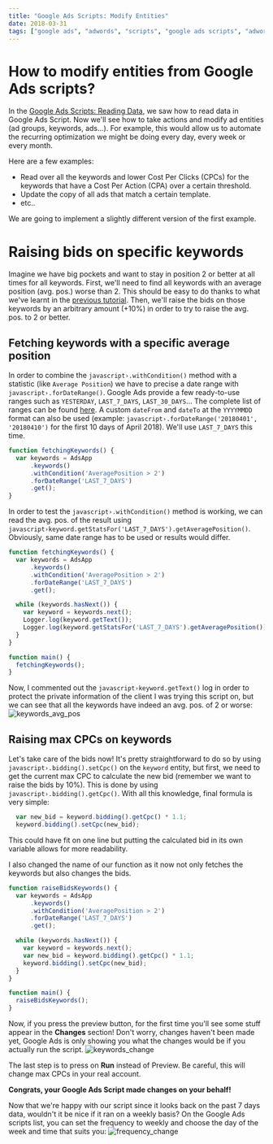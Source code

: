 ```yaml
---
title: "Google Ads Scripts: Modify Entities"
date: 2018-03-31
tags: ["google ads", "adwords", "scripts", "google ads scripts", "adwords scripts", "modify entities", "modify", "entities"]
---
```


# How to modify entities from Google Ads scripts?
In the [Google Ads Scripts: Reading Data](/blog/adwords-scripts-reading-data), we saw how to read data in Google Ads Script.
Now we'll see how to take actions and modify ad entities (ad groups, keywords, ads...).
For example, this would allow us to automate the recurring optimization we might be doing every day, every week or every month.

Here are a few examples:
- Read over all the keywords and lower Cost Per Clicks (CPCs) for the keywords that have a Cost Per Action (CPA) over a certain threshold.
- Update the copy of all ads that match a certain template.
- etc..

We are going to implement a slightly different version of the first example.

# Raising bids on specific keywords
Imagine we have big pockets and want to stay in position 2 or better at all times for all keywords.
First, we'll need to find all keywords with an average position (avg. pos.) worse than 2.
This should be easy to do thanks to what we've learnt in the [previous tutorial](/blog/adwords-scripts-reading-data).
Then, we'll raise the bids on those keywords by an arbitrary amount (+10%) in order to try to raise the avg. pos. to 2 or better.

## Fetching keywords with a specific average position
In order to combine the `javascript›.withCondition()` method with a statistic (like `Average Position`) we have to precise a date range with `javascript›.forDateRange()`.
Google Ads provide a few ready-to-use ranges such as `YESTERDAY`, `LAST_7_DAYS`, `LAST_30_DAYS`...
The complete list of ranges can be found [here](https://developers.google.com/adwords/scripts/docs/reference/adwordsapp/adwordsapp_keywordselector#forDateRange_2).
A custom `dateFrom` and `dateTo` at the `YYYYMMDD` format can also be used (example: `javascript›.forDateRange('20180401', '20180410')` for the first 10 days of April 2018).
We'll use `LAST_7_DAYS` this time.
```javascript
function fetchingKeywords() {
  var keywords = AdsApp
      .keywords()
      .withCondition('AveragePosition > 2')
      .forDateRange('LAST_7_DAYS')
      .get();
}
```

In order to test the `javascript›.withCondition()` method is working, we can read the avg. pos. of the result using `javascript›keyword.getStatsFor('LAST_7_DAYS').getAveragePosition()`.
Obviously, same date range has to be used or results would differ.

```javascript
function fetchingKeywords() {
  var keywords = AdsApp
      .keywords()
      .withCondition('AveragePosition > 2')
      .forDateRange('LAST_7_DAYS')
      .get();

  while (keywords.hasNext()) {
    var keyword = keywords.next();
    Logger.log(keyword.getText());
    Logger.log(keyword.getStatsFor('LAST_7_DAYS').getAveragePosition());
  }
}

function main() {
  fetchingKeywords();
}
```

Now, I commented out the `javascript›keyword.getText()` log in order to protect the private information of the client I was trying this script on, but we can see that all the keywords have indeed an avg. pos. of 2 or worse:
![keywords_avg_pos](keywords_avg_pos.png)

## Raising max CPCs on keywords
Let's take care of the bids now! It's pretty straightforward to do so by using `javascript›.bidding().setCpc()` on the `keyword` entity, but first, we need to get the current max CPC to calculate the new bid (remember we want to raise the bids by 10%). This is done by using `javascript›.bidding().getCpc()`. With all this knowledge, final formula is very simple:
```javascript
  var new_bid = keyword.bidding().getCpc() * 1.1;
  keyword.bidding().setCpc(new_bid);
```

This could have fit on one line but putting the calculated bid in its own variable allows for more readability.

I also changed the name of our function as it now not only fetches the keywords but also changes the bids.

```javascript
function raiseBidsKeywords() {
  var keywords = AdsApp
      .keywords()
      .withCondition('AveragePosition > 2')
      .forDateRange('LAST_7_DAYS')
      .get();

  while (keywords.hasNext()) {
    var keyword = keywords.next();
    var new_bid = keyword.bidding().getCpc() * 1.1;
    keyword.bidding().setCpc(new_bid);
  }
}

function main() {
  raiseBidsKeywords();
}
```

Now, if you press the preview button, for the first time you'll see some stuff appear in the __Changes__ section! Don't worry, changes haven't been made yet, Google Ads is only showing you what the changes would be if you actually run the script.
![keywords_change](keywords_change.png)

The last step is to press on __Run__ instead of Preview. Be careful, this will change max CPCs in your real account.

__Congrats, your Google Ads Script made changes on your behalf!__

 Now that we're happy with our script since it looks back on the past 7 days data, wouldn't it be nice if it ran on a weekly basis? On the Google Ads scripts list, you can set the frequency to weekly and choose the day of the week and time that suits you:
![frequency_change](frequency_change.png)
